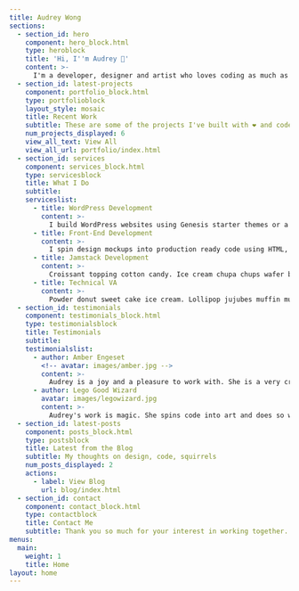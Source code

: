 ```yaml
---
title: Audrey Wong
sections:
  - section_id: hero
    component: hero_block.html
    type: heroblock
    title: 'Hi, I''m Audrey 👋'
    content: >-    
      I'm a developer, designer and artist who loves coding as much as design. I design and develop websites for entrepreneurs, artists and organizations that are for people, planet, profit. I also love squirrels!
  - section_id: latest-projects
    component: portfolio_block.html
    type: portfolioblock
    layout_style: mosaic
    title: Recent Work
    subtitle: These are some of the projects I've built with ❤️ and code.
    num_projects_displayed: 6
    view_all_text: View All
    view_all_url: portfolio/index.html
  - section_id: services
    component: services_block.html
    type: servicesblock
    title: What I Do
    subtitle:
    serviceslist:
      - title: WordPress Development
        content: >-
          I build WordPress websites using Genesis starter themes or a custom theme with Underscores.
      - title: Front-End Development
        content: >-
          I spin design mockups into production ready code using HTML, CSS, JavaScript.
      - title: Jamstack Development
        content: >-
          Croissant topping cotton candy. Ice cream chupa chups wafer bear claw tootsie roll soufflé jujubes. Soufflé halvah sugar plum cake caramels soufflé.
      - title: Technical VA
        content: >-
          Powder donut sweet cake ice cream. Lollipop jujubes muffin muffin. Jujubes biscuit chocolate cupcake marshmallow danish sugar plum. Marzipan croissant lollipop cookie carrot cake.
  - section_id: testimonials
    component: testimonials_block.html
    type: testimonialsblock
    title: Testimonials
    subtitle:
    testimonialslist:
      - author: Amber Engeset
        <!-- avatar: images/amber.jpg -->
        content: >-
          Audrey is a joy and a pleasure to work with. She is a very creative person and takes great pride in her work. I am so happy with my website that Audrey has helped create. I would highly recommend hiring Audrey for your new or upgraded website needs.
      - author: Lego Good Wizard
        avatar: images/legowizard.jpg
        content: >-
          Audrey's work is magic. She spins code into art and does so with love and heart. It's clear that she loves her craft. I endorse her magic.
  - section_id: latest-posts
    component: posts_block.html
    type: postsblock
    title: Latest from the Blog
    subtitle: My thoughts on design, code, squirrels
    num_posts_displayed: 2
    actions:
      - label: View Blog
        url: blog/index.html
  - section_id: contact
    component: contact_block.html
    type: contactblock
    title: Contact Me
    subtitle: Thank you so much for your interest in working together. Please tell me a bit about your project here. Looking forward to hearing from you!
menus:
  main:
    weight: 1
    title: Home
layout: home
---
```

